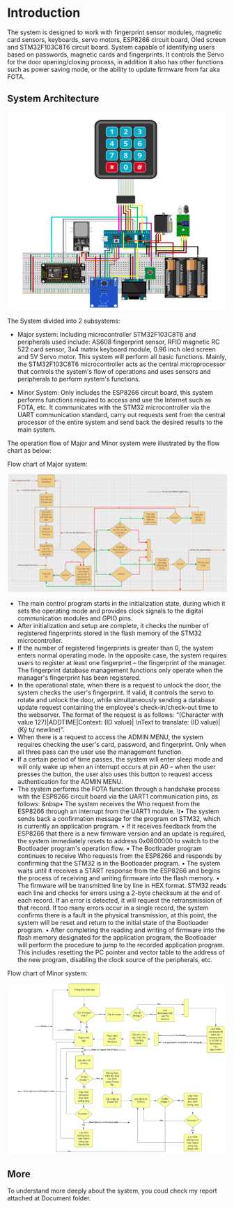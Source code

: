 # Introduction
The system is designed to work with fingerprint sensor modules, magnetic card sensors, keyboards, servo motors,
ESP8266 circuit board, Oled screen and STM32F103C8T6 circuit board. System capable of identifying users based 
on passwords, magnetic cards and fingerprints. It controls the Servo for the door opening/closing process, in 
addition it also has other functions such as power saving mode, or the ability to update firmware from far aka FOTA. 

## System Architecture
![System Architecture](./Image/architecture.png)

The System divided into 2 subsystems:

- Major system: Including microcontroller STM32F103C8T6 and peripherals used include: AS608 fingerprint sensor,
    RFID magnetic RC 522 card sensor, 3x4 matrix keyboard module, 0.96 inch oled screen and 5V Servo motor. 
    This system will perform all basic functions. Mainly, the STM32F103C8T6 microcontroller acts as the central microprocessor 
    that controls the system's flow of operations and uses sensors and peripherals to perform system's functions.
    
- Minor System: Only includes the ESP8266 circuit board, this system performs functions required to access and use 
    the Internet such as FOTA, etc. It communicates with the STM32 microcontroller via the UART communication standard, carry 
    out requests sent from the central processor of the entire system and send back the desired results to the main system.

The operation flow of Major and Minor system were illustrated by the flow chart as below:

Flow chart of Major system:

![Flow chart of Major system](./Image/mainflowchart.png)

- The main control program starts in the initialization state, during which it sets the operating mode and provides clock signals to the digital communication modules and GPIO pins.
- After initialization and setup are complete, it checks the number of registered fingerprints stored in the flash memory of the STM32 microcontroller.
- If the number of registered fingerprints is greater than 0, the system enters normal operating mode. In the opposite case, the system requires users to register at least one fingerprint – the fingerprint of the manager. The fingerprint database management functions only operate when the manager's fingerprint has been registered.
- In the operational state, when there is a request to unlock the door, the system checks the user's fingerprint. If valid, it controls the servo to rotate and unlock the door, while simultaneously sending a database update request containing the employee's check-in/check-out time to the webserver. The format of the request is as follows:
      “(Character with value 127)|ADDTIME|Context: (ID value)| \nText to translate: (ID value)|(Ký tự newline)”.
- When there is a request to access the ADMIN MENU, the system requires checking the user's card, password, and fingerprint. Only when all three pass can the user use the management function.
- If a certain period of time passes, the system will enter sleep mode and will only wake up when an interrupt occurs at pin A0 – when the user presses the button, the user also uses this button to request access authentication for the ADMIN MENU.
- The system performs the FOTA function through a handshake process with the ESP8266 circuit board via the UART1 communication pins, as follows:
    &nbsp• The system receives the Who request from the ESP8266 through an interrupt from the UART1 module.
    \t• The system sends back a confirmation message for the program on STM32, which is currently an application program.
    • If it receives feedback from the ESP8266 that there is a new firmware version and an update is required, the system immediately resets to address 0x0800000 to switch to the Bootloader program's operation flow.
    • The Bootloader program continues to receive Who requests from the ESP8266 and responds by confirming that the STM32 is in the Bootloader program.
    • The system waits until it receives a START response from the ESP8266 and begins the process of receiving and writing firmware into the flash memory.
    • The firmware will be transmitted line by line in HEX format. STM32 reads each line and checks for errors using a 2-byte checksum at the end of each record. If an error is detected, it will request the retransmission of that record.     If too many errors occur in a single record, the system confirms there is a fault in the physical transmission, at this point, the system will be reset and return to the initial state of the Bootloader program.
    • After completing the reading and writing of firmware into the flash memory designated for the application program, the Bootloader will perform the procedure to jump to the recorded application program. This includes resetting the
   PC pointer and vector table to the address of the new program, disabling the clock source of the peripherals, etc.

Flow chart of Minor system:

![Flow chart of Minor system](./Image/minorflowchart.png)

## More

To understand more deeply about the system, you coud check my report attached at Document folder.
